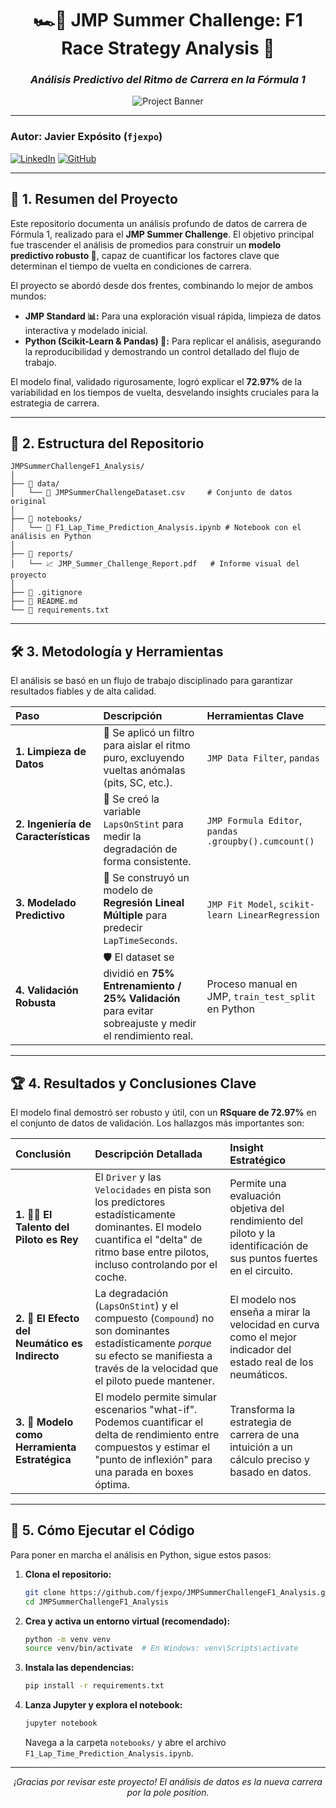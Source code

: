<div align="center">

# 🏎️💨 JMP Summer Challenge: F1 Race Strategy Analysis 🏁

### _Análisis Predictivo del Ritmo de Carrera en la Fórmula 1_

</div>

<div align="center">

<!-- Banner: Crea una imagen de 1280x400px, súbela a imgur.com o similar y pega el enlace aquí -->
<img src="https://i.imgur.com/your-banner-image.png" alt="Project Banner">

</div>

---

### **Autor: Javier Expósito (`fjexpo`)**
[![LinkedIn](https://img.shields.io/badge/LinkedIn-fjexpo-blue?style=flat&logo=linkedin)](https://www.linkedin.com/in/tu-perfil/)  [![GitHub](https://img.shields.io/badge/GitHub-fjexpo-lightgrey?style=flat&logo=github)](https://github.com/fjexpo)

---

## 🎯 1. Resumen del Proyecto

Este repositorio documenta un análisis profundo de datos de carrera de Fórmula 1, realizado para el **JMP Summer Challenge**. El objetivo principal fue trascender el análisis de promedios para construir un **modelo predictivo robusto 🤖**, capaz de cuantificar los factores clave que determinan el tiempo de vuelta en condiciones de carrera.

El proyecto se abordó desde dos frentes, combinando lo mejor de ambos mundos:

*   **JMP Standard 📊:** Para una exploración visual rápida, limpieza de datos interactiva y modelado inicial.
*   **Python (Scikit-Learn & Pandas) 🐍:** Para replicar el análisis, asegurando la reproducibilidad y demostrando un control detallado del flujo de trabajo.

El modelo final, validado rigurosamente, logró explicar el **72.97%** de la variabilidad en los tiempos de vuelta, desvelando insights cruciales para la estrategia de carrera.

---

## 📂 2. Estructura del Repositorio

```
JMPSummerChallengeF1_Analysis/
│
├── 📁 data/
│   └── 📄 JMPSummerChallengeDataset.csv     # Conjunto de datos original
│
├── 📁 notebooks/
│   └── 📓 F1_Lap_Time_Prediction_Analysis.ipynb # Notebook con el análisis en Python
│
├── 📁 reports/
│   └── 📈 JMP_Summer_Challenge_Report.pdf   # Informe visual del proyecto
│
├── 📄 .gitignore
├── 📄 README.md
└── 📄 requirements.txt
```

---

## 🛠️ 3. Metodología y Herramientas

El análisis se basó en un flujo de trabajo disciplinado para garantizar resultados fiables y de alta calidad.

| Paso | Descripción | Herramientas Clave |
| :--- | :--- | :--- |
| **1. Limpieza de Datos** | 🧹 Se aplicó un filtro para aislar el ritmo puro, excluyendo vueltas anómalas (pits, SC, etc.). | `JMP Data Filter`, `pandas` |
| **2. Ingeniería de Características** | 🔬 Se creó la variable `LapsOnStint` para medir la degradación de forma consistente. | `JMP Formula Editor`, `pandas .groupby().cumcount()` |
| **3. Modelado Predictivo** | 🧠 Se construyó un modelo de **Regresión Lineal Múltiple** para predecir `LapTimeSeconds`. | `JMP Fit Model`, `scikit-learn LinearRegression` |
| **4. Validación Robusta** | 🛡️ El dataset se dividió en **75% Entrenamiento / 25% Validación** para evitar sobreajuste y medir el rendimiento real. | Proceso manual en JMP, `train_test_split` en Python |

---

## 🏆 4. Resultados y Conclusiones Clave

El modelo final demostró ser robusto y útil, con un **RSquare de 72.97%** en el conjunto de datos de validación. Los hallazgos más importantes son:

| Conclusión | Descripción Detallada | Insight Estratégico |
| :--- | :--- | :--- |
| **1. 👨‍✈️ El Talento del Piloto es Rey** | El `Driver` y las `Velocidades` en pista son los predictores estadísticamente dominantes. El modelo cuantifica el "delta" de ritmo base entre pilotos, incluso controlando por el coche. | Permite una evaluación objetiva del rendimiento del piloto y la identificación de sus puntos fuertes en el circuito. |
| **2. 🛞 El Efecto del Neumático es Indirecto** | La degradación (`LapsOnStint`) y el compuesto (`Compound`) no son dominantes estadísticamente *porque* su efecto se manifiesta a través de la velocidad que el piloto puede mantener. | El modelo nos enseña a mirar la velocidad en curva como el mejor indicador del estado real de los neumáticos. |
| **3. 🧠 Modelo como Herramienta Estratégica** | El modelo permite simular escenarios "what-if". Podemos cuantificar el delta de rendimiento entre compuestos y estimar el "punto de inflexión" para una parada en boxes óptima. | Transforma la estrategia de carrera de una intuición a un cálculo preciso y basado en datos. |

---

## 🚀 5. Cómo Ejecutar el Código

Para poner en marcha el análisis en Python, sigue estos pasos:

1.  **Clona el repositorio:**
    ```bash
    git clone https://github.com/fjexpo/JMPSummerChallengeF1_Analysis.git
    cd JMPSummerChallengeF1_Analysis
    ```

2.  **Crea y activa un entorno virtual (recomendado):**
    ```bash
    python -m venv venv
    source venv/bin/activate  # En Windows: venv\Scripts\activate
    ```

3.  **Instala las dependencias:**
    ```bash
    pip install -r requirements.txt
    ```

4.  **Lanza Jupyter y explora el notebook:**
    ```bash
    jupyter notebook
    ```
    Navega a la carpeta `notebooks/` y abre el archivo `F1_Lap_Time_Prediction_Analysis.ipynb`.

---
<div align="center">

_¡Gracias por revisar este proyecto! El análisis de datos es la nueva carrera por la pole position._

</div>
